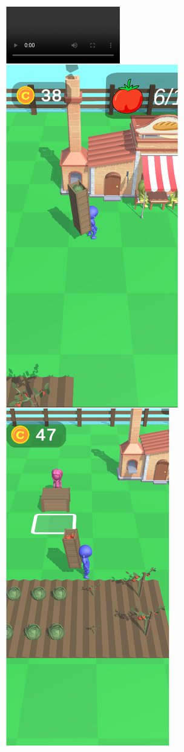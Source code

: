 ![Game video](https://github.com/Ahmet-Burak-Gul/Casual-Game/blob/main/%C4%B0n%20Gane%20Video%20and%20Image/%C4%B0simsiz%20video%20%E2%80%90%20Clipchamp%20ile%20yap%C4%B1ld%C4%B1%20(7).mp4)
![Game image](https://github.com/Ahmet-Burak-Gul/Casual-Game/blob/main/%C4%B0n%20Gane%20Video%20and%20Image/Ekran%20g%C3%B6r%C3%BCnt%C3%BCs%C3%BC%202024-03-15%20153823.png)
![Game image](https://github.com/Ahmet-Burak-Gul/Casual-Game/blob/main/%C4%B0n%20Gane%20Video%20and%20Image/Ekran%20g%C3%B6r%C3%BCnt%C3%BCs%C3%BC%202024-03-15%20153843.png)
